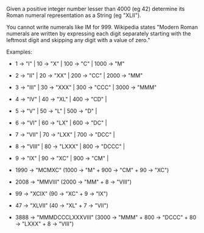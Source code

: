 Given a positive integer number lesser than 4000 (eg 42) determine its Roman numeral representation as a String (eg "XLII").

You cannot write numerals like IM for 999. Wikipedia states "Modern Roman numerals are written by expressing each digit separately starting with the leftmost digit and skipping any digit with a value of zero."

Examples:

* 1 -> "I" | 10 -> "X" | 100 -> "C" | 1000 -> "M"
* 2 -> "II" | 20 -> "XX" | 200 -> "CC" | 2000 -> "MM"
* 3 -> "III" | 30 -> "XXX" | 300 -> "CCC" | 3000 -> "MMM"
* 4 -> "IV" | 40 -> "XL" | 400 -> "CD" |
* 5 -> "V" | 50 -> "L" | 500 -> "D" |
* 6 -> "VI" | 60 -> "LX" | 600 -> "DC" |
* 7 -> "VII" | 70 -> "LXX" | 700 -> "DCC" |
* 8 -> "VIII" | 80 -> "LXXX" | 800 -> "DCCC" |
* 9 -> "IX" | 90 -> "XC" | 900 -> "CM" |

* 1990 -> "MCMXC" (1000 -> "M" + 900 -> "CM" + 90 -> "XC")
* 2008 -> "MMVIII" (2000 -> "MM" + 8 -> "VIII")
* 99 -> "XCIX" (90 -> "XC" + 9 -> "IX")
* 47 -> "XLVII" (40 -> "XL" + 7 -> "VII")
* 3888 -> "MMMDCCCLXXXVIII" (3000 -> "MMM" + 800 -> "DCCC" + 80 -> "LXXX" + 8 -> "VIII")